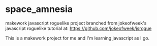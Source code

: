 # space_amnesia
makework javascript roguelike project branched from jokeofweek's javascript roguelike tutorial at: https://github.com/jokeofweek/jsrogue

This is a makework project for me and I'm learning javascript as I go.

